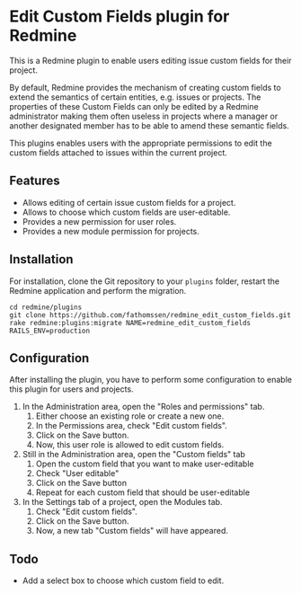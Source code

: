 # Edit Custom Fields plugin for Redmine

This is a Redmine plugin to enable users editing issue custom fields for their project.

By default, Redmine provides the mechanism of creating custom fields to extend the
semantics of certain entities, e.g. issues or projects. The properties of these Custom
Fields can only be edited by a Redmine administrator making them often useless in
projects where a manager or another designated member has to be able to amend these
semantic fields.

This plugins enables users with the appropriate permissions to edit the custom fields
attached to issues within the current project.

## Features

* Allows editing of certain issue custom fields for a project.
* Allows to choose which custom fields are user-editable.
* Provides a new permission for user roles.
* Provides a new module permission for projects.

## Installation

For installation, clone the Git repository to your `plugins` folder, restart the Redmine application and perform the migration.

    cd redmine/plugins
    git clone https://github.com/fathomssen/redmine_edit_custom_fields.git
    rake redmine:plugins:migrate NAME=redmine_edit_custom_fields RAILS_ENV=production

## Configuration

After installing the plugin, you have to perform some configuration to enable this plugin for users and projects.

1. In the Administration area, open the "Roles and permissions" tab.
    1. Either choose an existing role or create a new one.
    2. In the Permissions area, check "Edit custom fields".
    3. Click on the Save button.
    4. Now, this user role is allowed to edit custom fields.	
2. Still in the Administration area, open the "Custom fields" tab
    1. Open the custom field that you want to make user-editable
    2. Check "User editable"
    3. Click on the Save button
    4. Repeat for each custom field that should be user-editable
3. In the Settings tab of a project, open the Modules tab.
    1. Check "Edit custom fields".
    2. Click on the Save button.
    3. Now, a new tab "Custom fields" will have appeared.

## Todo

* Add a select box to choose which custom field to edit.
